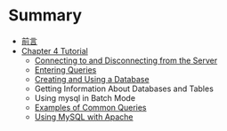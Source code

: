 # Summary

* [前言](README.md)
* [Chapter 4 Tutorial](chapter1.md)
  * [Connecting to and Disconnecting from the Server](chapter1/connecting-to-and-disconnecting-from-the-server.md)
  * [Entering Queries](chapter1/entering-queries.md)
  * [Creating and Using a Database](creating-and-using-a-database.md)
  * Getting Information About Databases and Tables
  * Using mysql in Batch Mode
  * [Examples of Common Queries](chapter1/examples-of-common-queries.md)
  * [Using MySQL with Apache](chapter1/using-mysql-with-apache.md)

